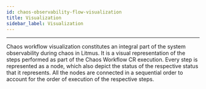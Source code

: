```yaml
---
id: chaos-observability-flow-visualization
title: Visualization
sidebar_label: Visualization 
---
```


---

Chaos workflow visualization constitutes an integral part of the system observability during chaos in Litmus. It is a visual representation of the steps performed as part of the Chaos Workflow CR execution. Every step is represented as a node, which also depict the status of the respective status that it represents. All the nodes are connected in a sequential order to account for the order of execution of the respective steps.